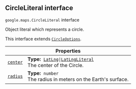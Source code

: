 
<devsite-heading text=" CircleLiteral interface" for="CircleLiteral" level="h2" link="" toc="" back-to-top=""><h2 id="CircleLiteral" is-upgraded="">CircleLiteral interface </h2></devsite-heading>
<p>
<code translate="no" dir="ltr"><span itemprop="path">google.maps</span>.<span itemprop="name">CircleLiteral</span></code>
interface
</p>
<p>Object literal which represents a circle.</p>
<p>This interface extends
<code translate="no" dir="ltr"><a href="CircleOptions.md">CircleOptions</a></code>.
</p>
<div class="devsite-table-wrapper"><table class="properties responsive" summary="interface CircleLiteral - Properties">
<thead>
<tr><th colspan="2">Properties</th>
</tr></thead>
<tbody>
<tr id="CircleLiteral.center">
<td itemprop="property"><code translate="no" dir="ltr"><a class="secret-link" href="#CircleLiteral.center"><span>center</span></a></code></td>
<td><div><strong>Type:</strong>&nbsp; <code translate="no" dir="ltr"><a href="LatLng.md">LatLng</a>|<a href="LatLngLiteral.md">LatLngLiteral</a></code></div>
<div class="desc">The center of the Circle.</div></td>
</tr>
<tr id="CircleLiteral.radius">
<td itemprop="property"><code translate="no" dir="ltr"><a class="secret-link" href="#CircleLiteral.radius"><span>radius</span></a></code></td>
<td><div><strong>Type:</strong>&nbsp; <code translate="no" dir="ltr">number</code></div>
<div class="desc">The radius in meters on the Earth's surface.</div></td>
</tr>
</tbody>
</table></div>
<script src="replace_links.js"></script>
